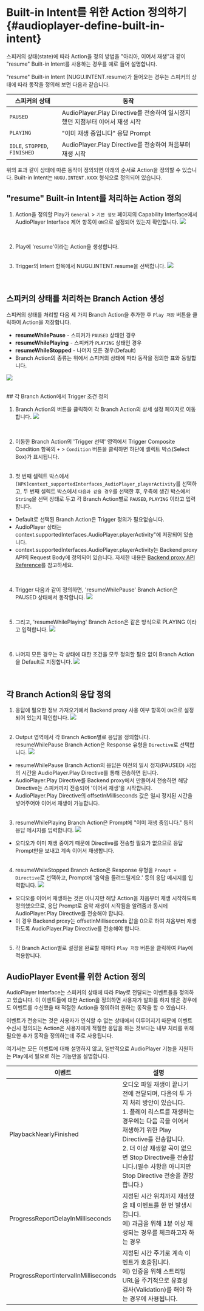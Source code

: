 Built-in Intent를 위한 Action 정의하기 {#audioplayer-define-built-in-intent}
================

스피커의 상태(state)에 따라 Action을 정의 방법을 "아리아, 이어서 재생"과 같이 "resume" Built-in Intent를 사용하는 경우를 예로 들어 설명합니다.

"resume" Built-in Intent (NUGU.INTENT.resume)가 들어오는 경우는 스피커의 상태에 따라 동작을 정의해 보면 다음과 같습니다.

| 스피커의 상태              | 동작                                                               |
|-------------------------|------------------------------------------------------------------|
| `PAUSED`                  | AudioPlayer.Play Directive를 전송하여 일시정지했던 지점부터 이어서 재생 시작 |
| `PLAYING`                 | "이미 재생 중입니다" 응답 Prompt                                      |
| `IDLE`, `STOPPED`, `FINISHED` | AudioPlayer.Play Directive를 전송하여 처음부터 재생 시작                | 
 
위의 표과 같이 상태에 따른 동작이 정의되면 아래의 순서로 Action을 정의할 수 있습니다. Built-in Intent는 `NUGU.INTENT.XXXX` 형식으로 정의되어 있습니다.

## "resume" Built-in Intent를 처리하는 Action 정의

1. Action을 정의할 Play가 `General` > `기본 정보` 페이지의 Capability Interface에서 AudioPlayer Interface 제어 항목이 `ON`으로 설정되어 있는지 확인합니다.
![](../images/create-plays-with-play-builder/ch3_327_c02.png)
<br>

2. Play에 'resume'이라는 Action을 생성합니다.<br><br>

3. Trigger의 Intent 항목에서 NUGU.INTENT.resume을 선택합니다.
![](../images/create-plays-with-play-builder/ch3_327_c03.png)
<br>

## 스피커의 상태를 처리하는 Branch Action 생성

스피커의 상태를 처리할 다음 세 가지 Branch Action을 추가한 후 `Play 저장` 버튼을 클릭하여 Action을 저장합니다.

* **resumeWhilePause** - 스피커가 `PAUSED` 상태인 경우
* **resumeWhilePlaying** - 스피커가 `PLAYING` 상태인 경우
* **resumeWhileStopped** - 나머지 모든 경우(Default)
* Branch Action의 종류는 위에서 스피커의 상태에 따라 동작을 정의한 표와 동일합니다.

![](../images/create-plays-with-play-builder/ch3_327_c04.gif)

<br>
## 각 Branch Action에서 Trigger 조건 정의

1. Branch Action의 <i class="fa fa-external-link"> </i> 버튼을 클릭하여 각 Branch Action의 상세 설정 페이지로 이동합니다.
![](../images/create-plays-with-play-builder/ch3_327_c05.png)
<br>

2. 이동한 Branch Action의 'Trigger 선택' 영역에서 Trigger Composite Condition 항목의 `+` > `Condition` 버튼을 클릭하면 하단에 셀렉트 박스(Select Box)가 표시됩니다.
<br><br>

3. 첫 번째 셀렉트 박스에서 `[NPK]context_supportedInterfaces_AudioPlayer_playerActivity`를 선택하고, 두 번째 셀렉트 박스에서 `다음과 같을 경우`를 선택한 후, 우측에 생긴 박스에서 `String`을 선택 상태로 두고 각 Branch Action별로 `PAUSED`, `PLAYING` 이라고 입력합니다.
  * Default로 선택된 Branch Action은 Trigger 정의가 필요없습니다.
  * AudioPlayer 상태는 context.supportedInterfaces.AudioPlayer.playerActivity"에 저장되어 있습니다.
  * context.supportedInterfaces.AudioPlayer.playerActivity는 Backend proxy API의 Request Body에 정의되어 있습니다. 자세한 내용은 [Backend proxy API Reference](/create-plays-with-play-builder/use-backend-proxy.md#backend-proxyapireference)를 참고하세요.

 <br>
 
4. Trigger 다음과 같이 정의하면, 'resumeWhilePause' Branch Action은 PAUSED 상태에서 동작합니다.
![](../images/create-plays-with-play-builder/ch3_327_c06.gif)
<br>

5. 그리고, 'resumeWhilePlaying' Branch Action은 같은 방식으로 PLAYING 이라고 입력합니다.
![](../images/create-plays-with-play-builder/ch3_327_c07.png)
<br>

6. 나머지 모든 경우는 각 상태에 대한 조건을 모두 정의할 필요 없이 Branch Action을 Default로 지정합니다.
![](../images/create-plays-with-play-builder/ch3_327_c08.png)

<br>

## 각 Branch Action의 응답 정의

1. 응답에 필요한 정보 가져오기에서 Backend proxy 사용 여부 항목이 `ON`으로 설정되어 있는지 확인합니다.
![](../images/create-plays-with-play-builder/ch3_327_c09.png)
<br><br>

2. Output 영역에서 각 Branch Action별로 응답을 정의합니다.
resumeWhilePause Branch Action은 Response 유형을 `Directive`로 선택합니다.
![](../images/create-plays-with-play-builder/ch3_327_c10.png)
  * resumeWhilePause Branch Action의 응답은 이전의 일시 정지(PAUSED) 시점의 시간을 AudioPlayer.Play Directive를 통해 전송하면 됩니다.
  * AudioPlayer.Play Directive를 Backend proxy에서 만들어서 전송하면 해당 Directive는 스피커까지 전송되어 '이어서 재생'을 시작합니다.
  * AudioPlayer.Play Directive의 offsetInMilliseconds 값은 일시 정지된 시간을 넣어주어야 이어서 재생이 가능합니다. 
<br><br>

3. resumeWhilePlaying Branch Action은 Prompt에 "이미 재생 중입니다." 등의 응답 메시지를 입력합니다.
![](../images/create-plays-with-play-builder/ch3_327_c11.png)
  * 오디오가 이미 재생 중이기 때문에 Directive를 전송할 필요가 없으므로 응답 Prompt만을 보내고 계속 이어서 재생합니다.
<br><br>

4. resumeWhileStopped Branch Action은 Response 유형을 `Prompt + Directive`로 선택하고, Prompt에 '음악을 들려드릴게요.' 등의 응답 메시지를 입력합니다.
![](../images/create-plays-with-play-builder/ch3_327_c12.png)
  * 오디오를 이어서 재생하는 것은 아니지만 해당 Action을 처음부터 재생 시작하도록 정의했으므로, 응답 Prompt로 음악 재생이 시작됨을 알려줌과 동시에 AudioPlayer.Play Directive를 전송해야 합니다.
  * 이 경우 Backend proxy는 offsetInMilliseconds 값을 0으로 하여 처음부터 재생하도록 AudioPlayer.Play Directive를 전송해야 합니다.
<br><br>

5. 각 Branch Action별로 설정을 완료할 때마다 `Play 저장` 버튼을 클릭하여 Play에 적용합니다.

## AudioPlayer Event를 위한 Action 정의

AudioPlayer Interface는 스피커의 상태에 따라 Play로 전달되는 이벤트들을 정의하고 있습니다. 이 이벤트들에 대한 Action을 정의하면 사용자가 발화를 하지 않은 경우에도 이벤트를 수신했을 때 적절한 Action을 정의하여 원하는 동작을 할 수 있습니다.  

이벤트가 전송되는 것은 사용자가 인식할 수 없는 상태에서 이루어지기 때문에 이벤트 수신시 정의되는 Action은 사용자에게 적절한 응답을 하는 것보다는 내부 처리를 위해 필요한 추가 동작을 정의하는데 주로 사용됩니다.  

여기서는 모든 이벤트에 대해 설명하지 않고, 일반적으로 AudioPlayer 기능을 지원하는 Play에서 필요로 하는 기능만을 설명합니다.

| 이벤트                                  | 설명                                                                                |
|--------------------------------------|-----------------------------------------------------------------------------------|
| PlaybackNearlyFinished               | 오디오 파일 재생이 끝나기 전에 전달되며, 다음의 두 가지 처리 방안이 있습니다. <br> 1. 플레이 리스트를 재생하는 경우에는 다음 곡을 이어서 재생하기 위한 Play Directive를 전송합니다. <br> 2. 더 이상 재생할 곡이 없으면 Stop Directive를 전송합니다.(필수 사항은 아니지만 Stop Directive 전송을 권장합니다.) |
| ProgressReportDelayInMilliseconds    | 지정된 시간 위치까지 재생했을 때 이벤트를 한 번 발생시킵니다. <br> 예) 과금을 위해 1분 이상 재생되는 경우를 체크하고자 하는 경우                                              |
| ProgressReportIntervalInMilliseconds | 지정된 시간 주기로 계속 이벤트가 호출됩니다. <br> 예) 인증을 위해 스트리밍 URL을 주기적으로 유효성 검사(Validation)를 해야 하는 경우에 사용됩니다.                    |
